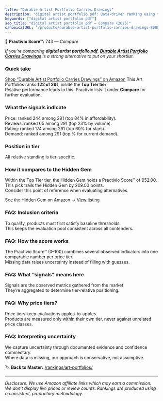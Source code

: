 ```yaml
---
title: "Durable Artist Portfolio Carries Drawings"
description: "digital artist portfolio pdf: Data-driven ranking using the Practivio Score™. Positioned by quality, value, demand, findability, momentum."
keywords: ["digital artist portfolio pdf"]
seo_title: "digital artist portfolio pdf — Compare (2025)"
canonicalURL: "/products/durable-artist-portfolio-carries-drawings-B008O9B0JE/"
---
```


**🛒 Practivio Score™:** 743 — _Compare_


*If you're comparing **digital artist portfolio pdf**, **[Durable Artist Portfolio Carries Drawings](https://www.amazon.com/dp/B008O9B0JE?tag=practivio-20)** is a strong alternative to put on your shortlist.*
### Quick take
[Shop “Durable Artist Portfolio Carries Drawings” on Amazon](https://www.amazon.com/dp/B008O9B0JE?tag=practivio-20)
This Art Portfolios ranks **122 of 291**, inside the **Top Tier tier**.  
Relative performance leads to this: Practivio lists it under **Compare** for further evaluation.

### What the signals indicate
Price: ranked 244 among 291 (top 84% in affordability).  
Reviews: ranked 65 among 291 (top 23% by volume).  
Rating: ranked 174 among 291 (top 60% for stars).  
Demand: ranked  among 291 (top % for current demand).

### Position in tier
All relative standing is tier-specific.

### How it compares to the Hidden Gem
Within the Top Tier tier, the Hidden Gem holds a Practivio Score™ of 952.00.  
This pick trails the Hidden Gem by 209.00 points.  
Consider this point of reference when evaluating alternatives.  

See the Hidden Gem on Amazon → [View listing](https://www.amazon.com/dp/B08T1J4X85?tag=practivio-20)

### FAQ: Inclusion criteria
To qualify, products must first satisfy baseline thresholds.  
This keeps the evaluation pool consistent across all contenders.

### FAQ: How the score works
The Practivio Score™ (0–100) combines several observed indicators into one comparable number per price tier.  
Missing data raises uncertainty instead of filling with guesses.

### FAQ: What “signals” means here
Signals are the observed metrics gathered from the market.  
They’re aggregated to determine tier-relative positioning.

### FAQ: Why price tiers?
Price tiers keep evaluations apples-to-apples.  
Products are measured only within their own tier, never against unrelated price classes.

### FAQ: Interpreting uncertainty
We capture uncertainty through documented evidence and confidence commentary.  
Where data is missing, our approach is conservative, not assumptive.

<!-- Missing template for Compare/CompareWithinPriceClass -->


🏷️ **Back to Master:** [/rankings/art-portfolios/](/rankings/art-portfolios/)

---
_Disclosure: We use Amazon affiliate links which may earn a commission. We don’t display live prices or review counts. Rankings are produced using a consistent, proprietary methodology._
